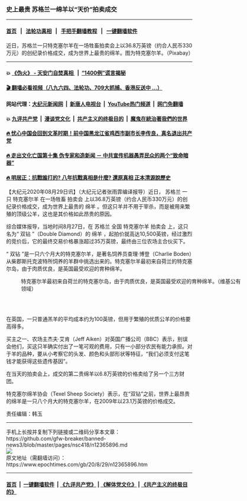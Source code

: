 ### 史上最贵 苏格兰一绵羊以“天价”拍卖成交
------------------------

#### [首页](https://github.com/gfw-breaker/banned-news3/blob/master/README.md) &nbsp;&nbsp;|&nbsp;&nbsp; [法轮功真相](https://github.com/begood0513/basic/blob/master/README.md)  &nbsp;&nbsp;|&nbsp;&nbsp; [手把手翻墙教程](https://github.com/gfw-breaker/guides/wiki)  &nbsp;&nbsp;|&nbsp;&nbsp; [一键翻墙软件](https://github.com/gfw-breaker/nogfw/blob/master/README.md)  



<div><img alt="" class="attachment-djy_600_400 size-djy_600_400 wp-post-image" src="https://i.epochtimes.com/assets/uploads/2020/08/sheep-966031_960_720-600x400.jpg"/>
<div class="caption">
 近日，苏格兰一只特克塞尔羊在一场牲畜拍卖会上以36.8万英镑（约合人民币330万元）的创纪录价格成交，成为世界上最贵的绵羊。图为特克塞尔羊。（Pixabay）
</div></div><hr/>

#### 💥 [《伪火》 - 天安门自焚真相 ](http://141.164.51.119:10000/videos/blog/weihuo.html)&nbsp; |&nbsp; [“1400例”谎言揭秘  ](http://141.164.51.119:10000/videos/blog/jiexi1400.html)

#### [ 🎬  翻墙必看视频（八九六四、法轮功、709大抓捕、香港反送中 ...）](https://github.com/gfw-breaker/links/blob/master/banned.md)

#### 网站代理：[大纪元新闻网](http://167.172.10.89:10080/gb/) &nbsp;|&nbsp; [新唐人电视台](http://167.172.10.89:8808/gb/)  &nbsp;|&nbsp; [YouTube热门频道](http://158.247.203.241/youtube.html) &nbsp;|&nbsp; [网门免翻墙](http://158.247.203.241:11000/show.aspx?name=ogHome)

#### 💥 [九评共产党](http://141.164.51.119:10000/videos/res/jiuping/)&nbsp; |&nbsp; [漫谈党文化](http://141.164.51.119:10000/videos/res/mtdwh/)&nbsp; |&nbsp; [共产主义的终极目的](http://141.164.51.119:10000/videos/res/zjmd/)&nbsp; |&nbsp; [魔鬼在統治著我們的世界](http://141.164.51.119:10000/videos/res/TheSpecter/)  

#### [ 🔥  忧心中国会回到文革时期！前中国黑龙江省鸡西市副市长李传良，真名退出共产党](http://141.164.51.119:10000/videos/news/quit01.html)

#### [ 🔥  走出文化亡国第十集 伪专家和造新闻 － 中共宣传机器愚弄民众的两个“致命暗器”](http://141.164.51.119:10000/videos/news/../res/zcwhwg/index.html)

#### [ 🔥  明居正：抗戰誰打的? 八年抗戰真相是什麼? 還原真相 正本清源說歷史](http://141.164.51.119:10000/videos/news/mjz01.html)

<div><p>
 【大纪元2020年08月29日讯】（大纪元记者张雨霏编译报导）近日，
 <ok href="https://www.epochtimes.com/gb/tag/%E8%8B%8F%E6%A0%BC%E5%85%B0.html">
  苏格兰
 </ok>
 一只
 <ok href="https://www.epochtimes.com/gb/tag/%E7%89%B9%E5%85%8B%E5%A1%9E%E5%B0%94%E7%BE%8A.html">
  特克塞尔羊
 </ok>
 在一场牲畜
 <ok href="https://www.epochtimes.com/gb/tag/%E6%8B%8D%E5%8D%96%E4%BC%9A.html">
  拍卖会
 </ok>
 上以36.8万英镑（约合人民币330万元）的创纪录价格成交，成为世界上最贵的
 <ok href="https://www.epochtimes.com/gb/tag/%E7%BB%B5%E7%BE%8A.html">
  绵羊
 </ok>
 。但这只羊并不用于宰杀，而是被用来繁殖的顶级公羊，这也是其价格如此昂贵的原因。
</p>
<p>
 综合媒体报导，当地时间8月27日，在
 <ok href="https://www.epochtimes.com/gb/tag/%E8%8B%8F%E6%A0%BC%E5%85%B0.html">
  苏格兰
 </ok>
 全国
 <ok href="https://www.epochtimes.com/gb/tag/%E7%89%B9%E5%85%8B%E5%A1%9E%E5%B0%94%E7%BE%8A.html">
  特克塞尔羊
 </ok>
 <ok href="https://www.epochtimes.com/gb/tag/%E6%8B%8D%E5%8D%96%E4%BC%9A.html">
  拍卖会
 </ok>
 上，这只名为“
 <ok href="https://www.epochtimes.com/gb/tag/%E5%8F%8C%E9%92%BB.html">
  双钻
 </ok>
 ”（Double Diamond）的
 <ok href="https://www.epochtimes.com/gb/tag/%E7%BB%B5%E7%BE%8A.html">
  绵羊
 </ok>
 ，起拍价就高达10,500英镑，经过激烈的竞价后，它的最终交易价格暴涨超过35万英镑，最终由三位农场主合伙买下。
</p>
<p>
 “
 <ok href="https://www.epochtimes.com/gb/tag/%E5%8F%8C%E9%92%BB.html">
  双钻
 </ok>
 ”是一只六个月大的特克塞尔羊，是著名饲养员查理·博登（Charlie Boden）从柴郡斯托克波特所饲养的羊群中挑选出来的。特克塞尔羊最初来自荷兰的特克塞尔岛，由于肉质优良，是英国最受欢迎的育种绵羊。
</p>
<figure class="wp-caption aligncenter" id="attachment_12365907" style="width: 600px">
 <ok href="https://i.epochtimes.com/assets/uploads/2020/08/Texelschafe.jpg">
  <img alt="" class="wp-image-12365907 size-large" src="https://i.epochtimes.com/assets/uploads/2020/08/Texelschafe-600x304.jpg"/>
 </ok>
 <br/><figcaption class="wp-caption-text">
  特克塞尔羊最初来自荷兰的特克塞尔岛，由于肉质优良，是英国最受欢迎的育种绵羊。（维基公有领域）
 </figcaption><br/>
</figure><br/>
<p>
 在英国，一只普通羔羊的平均成本约为100英镑，但用于繁殖的优质公羊的价格要高得多。
</p>
<p>
 买主之一、农场主杰夫·艾肯（Jeff Aiken）对英国广播公司（BBC）表示，别误会他们，买这只羊确实付出了一笔可观的费用，只有一小部分农民有能力承担。对于羊的品种，要从小考察它的头发、颜色和头部形状等特征，“我们必须支付这笔钱才能获得这些遗传基因”。
</p>
<p>
 在当天的拍卖会上，成交的第二贵绵羊以6.8万英镑的价格卖给了另一个三方财团。
</p>
<p>
 特克塞尔绵羊协会（Texel Sheep Society）表示，在“双钻”之前，世界上最昂贵的绵羊是一只八个月大的特克塞尔羊，在2009年以23.1万英镑的价格成交。
</p>
<p>
</p>
<p>
 责任编辑：韩玉
</p>
</div>
<hr/>
手机上长按并复制下列链接或二维码分享本文章：<br/>
https://github.com/gfw-breaker/banned-news3/blob/master/pages/nsc418/n12365896.md <br/>
<a href='https://github.com/gfw-breaker/banned-news3/blob/master/pages/nsc418/n12365896.md'><img src='https://github.com/gfw-breaker/banned-news3/blob/master/pages/nsc418/n12365896.md.png'/></a> <br/>
原文地址（需翻墙访问）：https://www.epochtimes.com/gb/20/8/29/n12365896.htm


------------------------
#### [首页](https://github.com/gfw-breaker/banned-news3/blob/master/README.md) &nbsp;|&nbsp; [一键翻墙软件](https://github.com/gfw-breaker/nogfw/blob/master/README.md) &nbsp;| [《九评共产党》](https://github.com/gfw-breaker/9ping.md/blob/master/README.md#九评之一评共产党是什么) | [《解体党文化》](https://github.com/gfw-breaker/jtdwh.md/blob/master/README.md) | [《共产主义的终极目的》](https://github.com/gfw-breaker/gczydzjmd.md/blob/master/README.md)


<img src='http://gfw-breaker.win/banned-news3/pages/nsc418/n12365896.md' width='0px' height='0px'/>